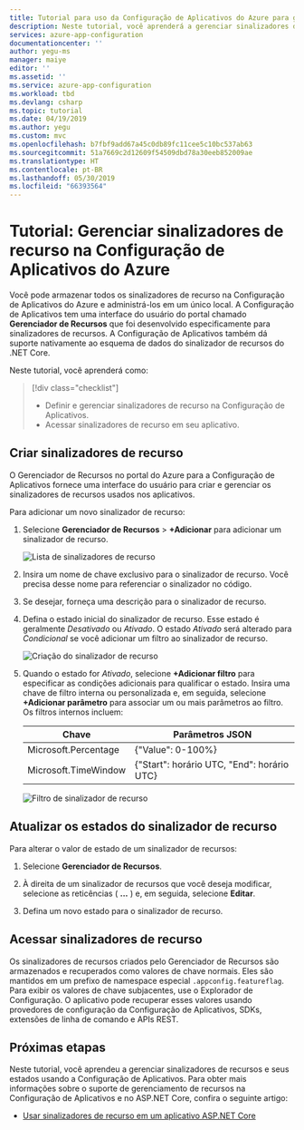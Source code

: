 ```yaml
---
title: Tutorial para uso da Configuração de Aplicativos do Azure para gerenciar sinalizadores de recurso | Microsoft Docs
description: Neste tutorial, você aprenderá a gerenciar sinalizadores de recursos separadamente do aplicativo usando a Configuração de Aplicativos do Azure.
services: azure-app-configuration
documentationcenter: ''
author: yegu-ms
manager: maiye
editor: ''
ms.assetid: ''
ms.service: azure-app-configuration
ms.workload: tbd
ms.devlang: csharp
ms.topic: tutorial
ms.date: 04/19/2019
ms.author: yegu
ms.custom: mvc
ms.openlocfilehash: b7fbf9add67a45c0db89fc11cee5c10bc537ab63
ms.sourcegitcommit: 51a7669c2d12609f54509dbd78a30eeb852009ae
ms.translationtype: HT
ms.contentlocale: pt-BR
ms.lasthandoff: 05/30/2019
ms.locfileid: "66393564"
---
```

# <a name="tutorial-manage-feature-flags-in-azure-app-configuration"></a>Tutorial: Gerenciar sinalizadores de recurso na Configuração de Aplicativos do Azure

Você pode armazenar todos os sinalizadores de recurso na Configuração de Aplicativos do Azure e administrá-los em um único local. A Configuração de Aplicativos tem uma interface do usuário do portal chamado **Gerenciador de Recursos** que foi desenvolvido especificamente para sinalizadores de recursos. A Configuração de Aplicativos também dá suporte nativamente ao esquema de dados do sinalizador de recursos do .NET Core.

Neste tutorial, você aprenderá como:

> [!div class="checklist"]
> * Definir e gerenciar sinalizadores de recurso na Configuração de Aplicativos.
> * Acessar sinalizadores de recurso em seu aplicativo.

## <a name="create-feature-flags"></a>Criar sinalizadores de recurso

O Gerenciador de Recursos no portal do Azure para a Configuração de Aplicativos fornece uma interface do usuário para criar e gerenciar os sinalizadores de recursos usados nos aplicativos.

Para adicionar um novo sinalizador de recurso:

1. Selecione **Gerenciador de Recursos** >  **+Adicionar** para adicionar um sinalizador de recurso.

    ![Lista de sinalizadores de recurso](./media/azure-app-configuration-feature-flags.png)

1. Insira um nome de chave exclusivo para o sinalizador de recurso. Você precisa desse nome para referenciar o sinalizador no código.

1. Se desejar, forneça uma descrição para o sinalizador de recurso.

1. Defina o estado inicial do sinalizador de recurso. Esse estado é geralmente *Desativado* ou *Ativado*. O estado *Ativado* será alterado para *Condicional* se você adicionar um filtro ao sinalizador de recurso.

    ![Criação do sinalizador de recurso](./media/azure-app-configuration-feature-flag-create.png)

1. Quando o estado for *Ativado*, selecione **+Adicionar filtro** para especificar as condições adicionais para qualificar o estado. Insira uma chave de filtro interna ou personalizada e, em seguida, selecione **+Adicionar parâmetro** para associar um ou mais parâmetros ao filtro. Os filtros internos incluem:

    | Chave | Parâmetros JSON |
    |---|---|
    | Microsoft.Percentage | {"Value": 0-100%} |
    | Microsoft.TimeWindow | {"Start": horário UTC, "End": horário UTC} |

    ![Filtro de sinalizador de recurso](./media/azure-app-configuration-feature-flag-filter.png)

## <a name="update-feature-flag-states"></a>Atualizar os estados do sinalizador de recurso

Para alterar o valor de estado de um sinalizador de recursos:

1. Selecione **Gerenciador de Recursos**.

1. À direita de um sinalizador de recursos que você deseja modificar, selecione as reticências ( **...** ) e, em seguida, selecione **Editar**.

1. Defina um novo estado para o sinalizador de recurso.

## <a name="access-feature-flags"></a>Acessar sinalizadores de recurso

Os sinalizadores de recursos criados pelo Gerenciador de Recursos são armazenados e recuperados como valores de chave normais. Eles são mantidos em um prefixo de namespace especial `.appconfig.featureflag`. Para exibir os valores de chave subjacentes, use o Explorador de Configuração. O aplicativo pode recuperar esses valores usando provedores de configuração da Configuração de Aplicativos, SDKs, extensões de linha de comando e APIs REST.

## <a name="next-steps"></a>Próximas etapas

Neste tutorial, você aprendeu a gerenciar sinalizadores de recursos e seus estados usando a Configuração de Aplicativos. Para obter mais informações sobre o suporte de gerenciamento de recursos na Configuração de Aplicativos e no ASP.NET Core, confira o seguinte artigo:

* [Usar sinalizadores de recurso em um aplicativo ASP.NET Core](./use-feature-flags-dotnet-core.md)
